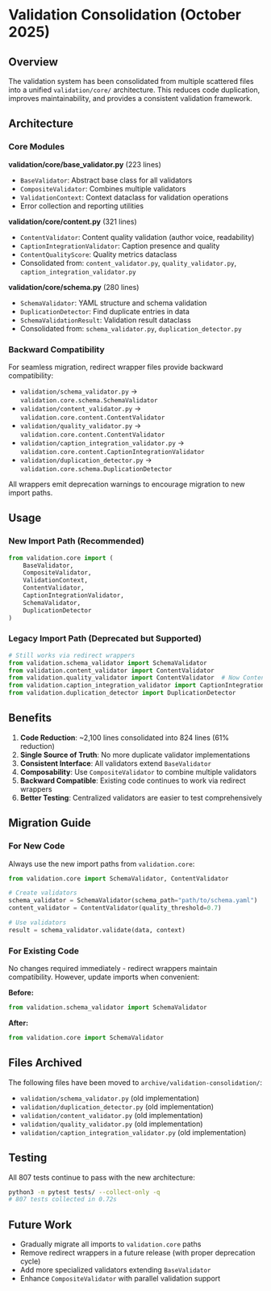 # Validation Consolidation (October 2025)

## Overview

The validation system has been consolidated from multiple scattered files into a unified `validation/core/` architecture. This reduces code duplication, improves maintainability, and provides a consistent validation framework.

## Architecture

### Core Modules

**validation/core/base_validator.py** (223 lines)
- `BaseValidator`: Abstract base class for all validators
- `CompositeValidator`: Combines multiple validators
- `ValidationContext`: Context dataclass for validation operations
- Error collection and reporting utilities

**validation/core/content.py** (321 lines)
- `ContentValidator`: Content quality validation (author voice, readability)
- `CaptionIntegrationValidator`: Caption presence and quality
- `ContentQualityScore`: Quality metrics dataclass
- Consolidated from: `content_validator.py`, `quality_validator.py`, `caption_integration_validator.py`

**validation/core/schema.py** (280 lines)
- `SchemaValidator`: YAML structure and schema validation
- `DuplicationDetector`: Find duplicate entries in data
- `SchemaValidationResult`: Validation result dataclass
- Consolidated from: `schema_validator.py`, `duplication_detector.py`

### Backward Compatibility

For seamless migration, redirect wrapper files provide backward compatibility:

- `validation/schema_validator.py` → `validation.core.schema.SchemaValidator`
- `validation/content_validator.py` → `validation.core.content.ContentValidator`
- `validation/quality_validator.py` → `validation.core.content.ContentValidator`
- `validation/caption_integration_validator.py` → `validation.core.content.CaptionIntegrationValidator`
- `validation/duplication_detector.py` → `validation.core.schema.DuplicationDetector`

All wrappers emit deprecation warnings to encourage migration to new import paths.

## Usage

### New Import Path (Recommended)

```python
from validation.core import (
    BaseValidator,
    CompositeValidator,
    ValidationContext,
    ContentValidator,
    CaptionIntegrationValidator,
    SchemaValidator,
    DuplicationDetector
)
```

### Legacy Import Path (Deprecated but Supported)

```python
# Still works via redirect wrappers
from validation.schema_validator import SchemaValidator
from validation.content_validator import ContentValidator
from validation.quality_validator import ContentValidator  # Now ContentValidator
from validation.caption_integration_validator import CaptionIntegrationValidator
from validation.duplication_detector import DuplicationDetector
```

## Benefits

1. **Code Reduction**: ~2,100 lines consolidated into 824 lines (61% reduction)
2. **Single Source of Truth**: No more duplicate validator implementations
3. **Consistent Interface**: All validators extend `BaseValidator`
4. **Composability**: Use `CompositeValidator` to combine multiple validators
5. **Backward Compatible**: Existing code continues to work via redirect wrappers
6. **Better Testing**: Centralized validators are easier to test comprehensively

## Migration Guide

### For New Code

Always use the new import paths from `validation.core`:

```python
from validation.core import SchemaValidator, ContentValidator

# Create validators
schema_validator = SchemaValidator(schema_path="path/to/schema.yaml")
content_validator = ContentValidator(quality_threshold=0.7)

# Use validators
result = schema_validator.validate(data, context)
```

### For Existing Code

No changes required immediately - redirect wrappers maintain compatibility. However, update imports when convenient:

**Before:**
```python
from validation.schema_validator import SchemaValidator
```

**After:**
```python
from validation.core import SchemaValidator
```

## Files Archived

The following files have been moved to `archive/validation-consolidation/`:

- `validation/schema_validator.py` (old implementation)
- `validation/duplication_detector.py` (old implementation)
- `validation/content_validator.py` (old implementation)
- `validation/quality_validator.py` (old implementation)
- `validation/caption_integration_validator.py` (old implementation)

## Testing

All 807 tests continue to pass with the new architecture:

```bash
python3 -m pytest tests/ --collect-only -q
# 807 tests collected in 0.72s
```

## Future Work

- Gradually migrate all imports to `validation.core` paths
- Remove redirect wrappers in a future release (with proper deprecation cycle)
- Add more specialized validators extending `BaseValidator`
- Enhance `CompositeValidator` with parallel validation support
